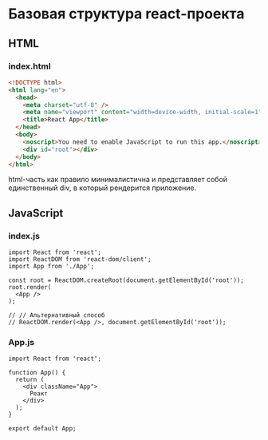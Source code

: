 # Базовая структура react-проекта

## HTML

### index.html

```html
<!DOCTYPE html>
<html lang="en">
  <head>
    <meta charset="utf-8" />
    <meta name="viewport" content="width=device-width, initial-scale=1" />
    <title>React App</title>
  </head>
  <body>
    <noscript>You need to enable JavaScript to run this app.</noscript>
    <div id="root"></div>
  </body>
</html>
```

html-часть как правило минималистична и представляет собой единственный div, в который рендерится приложение.

## JavaScript

### index.js

```react
import React from 'react';
import ReactDOM from 'react-dom/client';
import App from './App';

const root = ReactDOM.createRoot(document.getElementById('root'));
root.render(
  <App />
);

// // Альтернативный способ
// ReactDOM.render(<App />, document.getElementById('root'));
```

### App.js

```react
import React from 'react';

function App() {
  return (
    <div className="App">
      Реакт
    </div>
  );
}

export default App;
```

